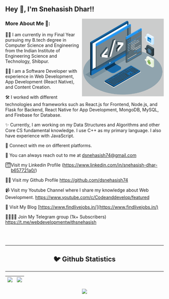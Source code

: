 ## Hey 👋, I'm Snehasish Dhar!!

<img align="right" alt="GIF" src="https://raw.githubusercontent.com/dsnehasish74/dsnehasish74/main/techstack.gif" width="260px"/>

### More About Me 🧐:

👨‍🎓 I am currently in my Final Year pursuing my B.tech degree in Computer Science and Engineering from the Indian Institute of Engineering Science and Technology, Shibpur. 

👨‍💻 I am a Software Developer with experience in Web Development, App Development (React Native), and Content Creation.

🛠️ I worked with different technologies and frameworks such as React.js for Frontend, Node.js, and Flask for Backend, React Native for App Development, MongoDB, MySQL, and Firebase for Database.

✨ Currently, I am working on my Data Structures and Algorithms and other Core CS fundamental knowledge. I use C++ as my primary language. I also have experience with JavaScript. 

💪 Connect with me on different platforms.

📧 You can always reach out to me at dsnehasish74@gmail.com

<a href='https://www.linkedin.com/in/snehasish-dhar-b657721a0/'><img align='left' alt="linkedin" src="https://github.com/dsnehasish74/dsnehasish74/blob/main/assets/linkedin.svg" height='18px'/></a> Visit my Linkedin Profile (https://www.linkedin.com/in/snehasish-dhar-b657721a0/)

👩‍💻 Visit my Github Profile https://github.com/dsnehasish74

📹 Visit my Youtube Channel where I share my knowledge about Web Development. https://www.youtube.com/c/Codeanddevelop/featured

📝 Visit My Blog [https://www.findlivejobs.in/](https://www.findlivejobs.in/)

👨‍👨‍👧‍👦 Join My Telegram group (1k+ Subscribers) https://t.me/webdevelopmentwithsnehasish
<br>
<br>
<br>
<br>
<hr>

<h2 align="center">🐦 Github Statistics </h2>
<hr>

|<img src="https://github-readme-stats.vercel.app/api?username=dsnehasish74&&show_icons=true&count_private=true&theme=radical"/>|<img src="https://github-readme-streak-stats.herokuapp.com/?user=dsnehasish74&theme=radical"/>|
|---|---|
<p align = "center">
<img src="https://activity-graph.herokuapp.com/graph?username=dsnehasish74&theme=redical">
</p>
